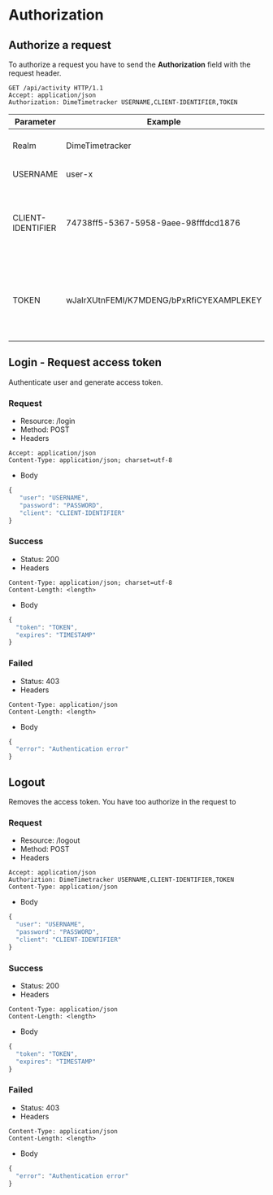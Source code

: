 # Authorization

## Authorize a request

To authorize a request you have to send the **Authorization** field with the request header.

```
GET /api/activity HTTP/1.1
Accept: application/json
Authorization: DimeTimetracker USERNAME,CLIENT-IDENTIFIER,TOKEN
```

| Parameter | Example | Description |
|-|-|-|
| Realm | DimeTimetracker | Defines the authorization type. |
| USERNAME | user-x | String, the username |
| CLIENT-IDENTIFIER | 74738ff5-5367-5958-9aee-98fffdcd1876 | String, must be unique, because every client has its own access token. |
| TOKEN | wJalrXUtnFEMI/K7MDENG/bPxRfiCYEXAMPLEKEY | String, has to be requested (as described in `Request access token`_ ) |

## Login - Request access token

Authenticate user and generate access token.

### Request
* Resource: /login
* Method: POST
* Headers
``` http
Accept: application/json
Content-Type: application/json; charset=utf-8
```
* Body
``` javascript
{
   "user": "USERNAME",
   "password": "PASSWORD",
   "client": "CLIENT-IDENTIFIER"
}
```

### Success
* Status: 200
* Headers
``` http
Content-Type: application/json; charset=utf-8
Content-Length: <length>
```
* Body
``` javascript
{
  "token": "TOKEN",
  "expires": "TIMESTAMP"
}
```

### Failed
* Status: 403
* Headers
``` http
Content-Type: application/json
Content-Length: <length>
```
* Body
``` javascript
{
  "error": "Authentication error"
}
```

## Logout

Removes the access token. You have too authorize in the request to

### Request
* Resource: /logout
* Method: POST
* Headers
``` http
Accept: application/json
Authoriztion: DimeTimetracker USERNAME,CLIENT-IDENTIFIER,TOKEN
Content-Type: application/json
```
* Body
``` javascript
{
  "user": "USERNAME",
  "password": "PASSWORD",
  "client": "CLIENT-IDENTIFIER"
}
```

### Success
* Status: 200
* Headers
``` http
Content-Type: application/json
Content-Length: <length>
```
* Body
``` javascript
{
  "token": "TOKEN",
  "expires": "TIMESTAMP"
}
```

### Failed
* Status: 403
* Headers
``` http
Content-Type: application/json
Content-Length: <length>
```
* Body
``` javascript
{
  "error": "Authentication error"
}
```
